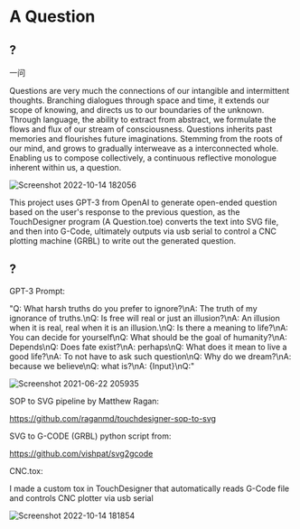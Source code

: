 # A Question
## ?

一问

Questions are very much the connections of our intangible and intermittent thoughts. Branching dialogues through space and time, it extends our scope of knowing, and directs us to our boundaries of the unknown. Through language, the ability to extract from abstract, we formulate the flows and flux of our stream of consciousness. Questions inherits past memories and flourishes future imaginations. Stemming from the roots of our mind, and grows to gradually interweave as a interconnected whole. Enabling us to compose collectively, a continuous reflective monologue inherent within us, a question.

![Screenshot 2022-10-14 182056](https://user-images.githubusercontent.com/60975534/195952313-e9a77f81-0cd9-4e82-8b4b-6ae62228c1bd.png)

This project uses GPT-3 from OpenAI to generate open-ended question based on the user's response to the previous question, as the TouchDesigner program (A Question.toe) converts the text into SVG file, and then into G-Code, ultimately outputs via usb serial to control a CNC plotting machine (GRBL) to write out the generated question.


## ?
GPT-3 Prompt:

"Q: What harsh truths do you prefer to ignore?\nA: The truth of my ignorance of truths.\nQ: Is free will real or just an illusion?\nA: An illusion when it is real, real when it is an illusion.\nQ: Is there a meaning to life?\nA: You can decide for yourself\nQ: What should be the goal of humanity?\nA: Depends\nQ: Does fate exist?\nA: perhaps\nQ: What does it mean to live a good life?\nA: To not have to ask such question\nQ: Why do we dream?\nA: because we believe\nQ: what is?\nA: {Input}\nQ:"

![Screenshot 2021-06-22 205935](https://user-images.githubusercontent.com/60975534/195952231-b1655476-e23b-43c7-8c43-2d1f64dc5a4f.png)


SOP to SVG pipeline by Matthew Ragan: 

https://github.com/raganmd/touchdesigner-sop-to-svg


SVG to G-CODE (GRBL) python script from: 

https://github.com/vishpat/svg2gcode


CNC.tox:

I made a custom tox in TouchDesigner that automatically reads G-Code file and controls CNC plotter via usb serial

![Screenshot 2022-10-14 181854](https://user-images.githubusercontent.com/60975534/195952156-f784f40c-899c-4da1-86ee-2a9dda391e6a.png)

